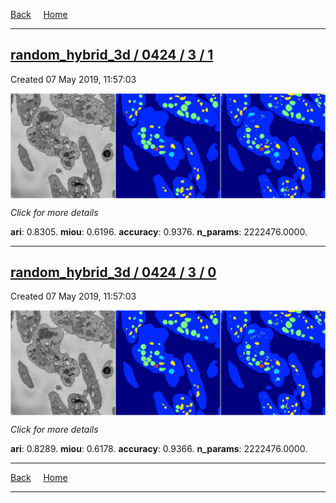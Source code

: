 
[Back](..)&nbsp;&nbsp;&nbsp;&nbsp;&nbsp;[Home](https://leapmanlab.github.io/snapshots)

---

<div class="summary"><a href="1"><h2>random_hybrid_3d / 0424 / 3 / 1</h2></a><p>Created 07 May 2019, 11:57:03
</p><a href="1"><img src="1/media/summary.png" align="center"></a><p>
<i>Click for more details</i>
</p></div>

**ari**: 0.8305. **miou**: 0.6196. **accuracy**: 0.9376. **n_params**: 2222476.0000. 

---

<div class="summary"><a href="0"><h2>random_hybrid_3d / 0424 / 3 / 0</h2></a><p>Created 07 May 2019, 11:57:03
</p><a href="0"><img src="0/media/summary.png" align="center"></a><p>
<i>Click for more details</i>
</p></div>

**ari**: 0.8289. **miou**: 0.6178. **accuracy**: 0.9366. **n_params**: 2222476.0000. 

---

[Back](..)&nbsp;&nbsp;&nbsp;&nbsp;&nbsp;[Home](https://leapmanlab.github.io/snapshots)

---